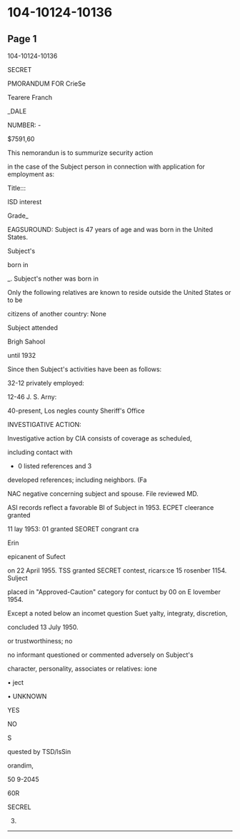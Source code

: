 # 104-10124-10136

## Page 1

104-10124-10136

SECRET

PMORANDUM FOR CrieSe

Tearere Franch

_DALE

NUMBER: -

$7591,60

This nemorandun is to summurize security action

in the case of the Subject person in connection with application for employment as:

Title:::

ISD interest

Grade_

EAGSUROUND: Subject is 47 years of age and was born in the United States.

Subject's

born in

_. Subject's nother was born in

Only the following relatives are known to reside outside the United States or to be

citizens of another country: None

Subject attended

Brigh Sahool

until 1932

Since then Subject's activities have been as follows:

32-12 privately employed:

12-46 J. S. Arny:

40-present, Los negles county Sheriff's Office

INVESTIGATIVE ACTION:

Investigative action by CIA consists of coverage as scheduled,

including contact with

- 0 listed references and 3

developed references; including neighbors. (Fa

NAC negative concerning subject and spouse. File reviewed MD.

ASI records reflect a favorable BI of Subject in 1953. ECPET cleerance granted

11 lay 1953: 01 granted SEORET congrant cra

Erin

epicanent of Sufect

on 22 April 1955. TSS granted SECRET contest, ricars:ce 15 rosenber 1154. Sulject

placed in "Approved-Caution" category for contuct by 00 on E lovember 1954.

Except a noted below an incomet question Suet yalty, integraty, discretion,

concluded 13 July 1950.

or trustworthiness; no

no informant questioned or commented adversely on Subject's

character, personality, associates or relatives: ione

• ject

• UNKNOWN

YES

NO

S

quested by TSD/lsSin

orandim,

50 9-2045

60R

SECREL

03.

---

